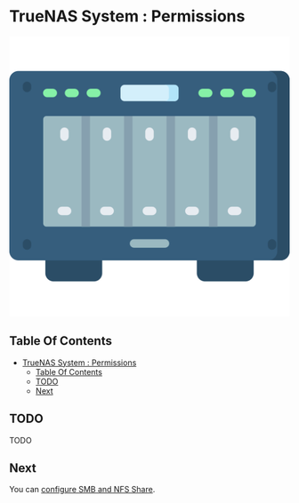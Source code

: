 # TrueNAS System : Permissions

![Icon](../icon.png)

## Table Of Contents

- [TrueNAS System : Permissions](#truenas-system--permissions)
  - [Table Of Contents](#table-of-contents)
  - [TODO](#todo)
  - [Next](#next)

## TODO

TODO

## Next

You can [configure SMB and NFS Share](./shares.md).

